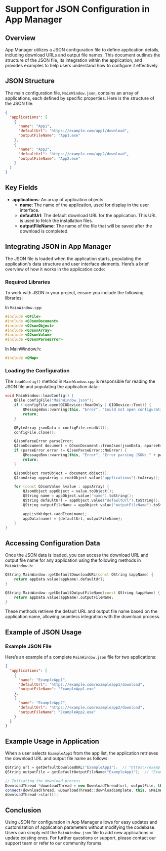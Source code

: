 # Support for JSON Configuration in App Manager

## Overview
App Manager utilizes a JSON configuration file to define application details, including download URLs and output file names. This document outlines the structure of the JSON file, its integration within the application, and provides examples to help users understand how to configure it effectively.

## JSON Structure
The main configuration file, `MainWindow.json`, contains an array of applications, each defined by specific properties. Here is the structure of the JSON file:
```json
{
  "applications": [
    {
      "name": "App1",
      "defaultUrl": "https://example.com/app1/download",
      "outputFileName": "App1.exe"
    },
    {
      "name": "App2",
      "defaultUrl": "https://example.com/app2/download",
      "outputFileName": "App2.exe"
    }
  ]
}
```

## Key Fields
- **applications**: An array of application objects
  - **name**: The name of the application, used for display in the user interface.
  - **defaultUrl**: The default download URL for the application. This URL is used to fetch the installation files.
  - **outputFileName**: The name of the file that will be saved after the download is completed.

## Integrating JSON in App Manager
The JSON file is loaded when the application starts, populating the application's data structure and user interface elements. Here’s a brief overview of how it works in the application code:

### Required Libraries
To work with JSON in your project, ensure you include the following libraries:

In `MainWindow.cpp`:
```cpp
#include <QFile>
#include <QJsonDocument>
#include <QJsonObject>
#include <QJsonArray>
#include <QJsonValue>
#include <QJsonParseError>
```
In MainWindow.h:
```cpp
#include <QMap>
```

### Loading the Configuration
The `loadConfig()` method in `MainWindow.cpp` is responsible for reading the JSON file and populating the application data:
```cpp
void MainWindow::loadConfig() {
    QFile configFile("MainWindow.json");
    if (!configFile.open(QIODevice::ReadOnly | QIODevice::Text)) {
        QMessageBox::warning(this, "Error", "Could not open configuration file.");
        return;
    }

    QByteArray jsonData = configFile.readAll();
    configFile.close();

    QJsonParseError parseError;
    QJsonDocument document = QJsonDocument::fromJson(jsonData, &parseError);
    if (parseError.error != QJsonParseError::NoError) {
        QMessageBox::warning(this, "Error", "Error parsing JSON: " + parseError.errorString());
        return;
    }

    QJsonObject rootObject = document.object();
    QJsonArray appsArray = rootObject.value("applications").toArray();

    for (const QJsonValue &value : appsArray) {
        QJsonObject appObject = value.toObject();
        QString name = appObject.value("name").toString();
        QString defaultUrl = appObject.value("defaultUrl").toString();
        QString outputFileName = appObject.value("outputFileName").toString();

        appListWidget->addItem(name);
        appData[name] = {defaultUrl, outputFileName};
    }
}
```

## Accessing Configuration Data
Once the JSON data is loaded, you can access the download URL and output file name for any application using the following methods in `MainWindow.h`:
```cpp
QString MainWindow::getDefaultDownloadURL(const QString &appName) {
    return appData.value(appName).defaultUrl;
}

QString MainWindow::getDefaultOutputFileName(const QString &appName) {
    return appData.value(appName).outputFileName;
}
```

These methods retrieve the default URL and output file name based on the application name, allowing seamless integration with the download process.

## Example of JSON Usage
### Example JSON File
Here’s an example of a complete `MainWindow.json` file for two applications:
```json
{
  "applications": [
    {
      "name": "ExampleApp1",
      "defaultUrl": "https://example.com/exampleapp1/download",
      "outputFileName": "ExampleApp1.exe"
    },
    {
      "name": "ExampleApp2",
      "defaultUrl": "https://example.com/exampleapp2/download",
      "outputFileName": "ExampleApp2.exe"
    }
  ]
}
```

## Example Usage in Application
When a user selects `ExampleApp1` from the app list, the application retrieves the download URL and output file name as follows:
```cpp
QString url = getDefaultDownloadURL("ExampleApp1");  // "https://example.com/exampleapp1/download"
QString outputFile = getDefaultOutputFileName("ExampleApp1");  // "ExampleApp1.exe"

// Initiating the download process
DownloadThread *downloadThread = new DownloadThread(url, outputFile, this);
connect(downloadThread, &DownloadThread::downloadComplete, this, &MainWindow::onDownloadComplete);
downloadThread->start();
```

## Conclusion
Using JSON for configuration in App Manager allows for easy updates and customization of application parameters without modifying the codebase. Users can simply edit the `MainWindow.json` file to add new applications or update existing ones. For further questions or support, please contact our support team or refer to our community forums.
